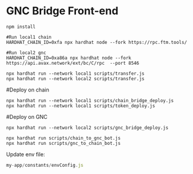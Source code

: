 # GNC Bridge Front-end

```shell
npm install 
```

```shell
#Run local1 chain
HARDHAT_CHAIN_ID=0xfa npx hardhat node --fork https://rpc.ftm.tools/

#Run local2 gnc 
HARDHAT_CHAIN_ID=0xa86a npx hardhat node --fork https://api.avax.network/ext/bc/C/rpc  --port 8546
```


```shell
npx hardhat run --network local1 scripts/transfer.js
npx hardhat run --network local2 scripts/transfer.js
```

#Deploy on chain
```shell
npx hardhat run --network local1 scripts/chain_bridge_deploy.js
npx hardhat run --network local1 scripts/token_deploy.js 
```


#Deploy on GNC
```shell
npx hardhat run --network local2 scripts/gnc_bridge_deploy.js

```

```shell
npx hardhat run scripts/chain_to_gnc_bot.js
npx hardhat run scripts/gnc_to_chain_bot.js
```

Update env file:
```javascript
my-app/constants/envConfig.js
```
